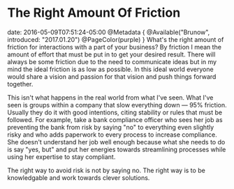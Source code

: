 # The Right Amount Of Friction
date: 2016-05-09T07:51:24-05:00
@Metadata {
  @Available("Brunow", introduced: "2017.01.20")
  @PageColor(purple)
}
What's the right amount of friction for interactions with a part of your business? By friction I mean the amount of effort that must be put in to get your desired result. There will always be some friction due to the need to communicate ideas but in my mind the ideal friction is as low as possible. In this ideal world everyone would share a vision and passion for that vision and push things forward together.

This isn't what happens in the real world from what I've seen. What I've seen is groups within a company that slow everything down &mdash; 95% friction. Usually they do it with good intentions, citing stability or rules that must be followed. For example, take a bank compliance officer who sees her job as preventing the bank from risk by saying "no" to everything even slightly risky and who adds paperwork to every process to increase compliance. She doesn't understand her job well enough because what she needs to do is say "yes, but" and put her energies towards streamlining processes while using her expertise to stay compliant.

The right way to avoid risk is not by saying no. The right way is to be knowledgable and work towards clever solutions.
